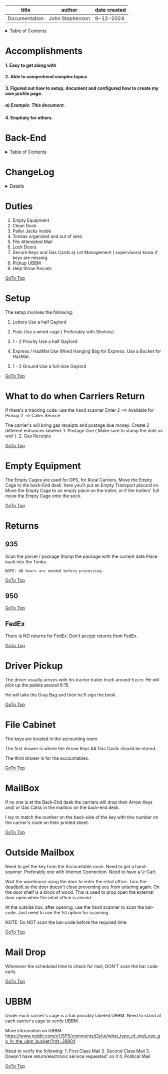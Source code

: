 | title | author | date created
| -------- | ------- | -------|
| Documentation | John Stephenson | 9-12-2024 |  

<details>  
<summary>Table of Contents</summary>  

1. [Accomplishments](#accomplishments) <br>
</details>  
<h1>Accomplishments</h1> 
    <h4>1. Easy to get along with</h4>  
    <h4>2. Able to comprehend complex topics</h4>  
    <h4>3. Figured out how to setup, document and configured how to create my own profile page.
        <h5>a) Example: This document.  
    <h4>4. Emphaty for others.
    
    





# Back-End  

<details>
<summary>Table of Contents</summary>  

1. [ChangeLog](#changelog) <br>
2. [Duties](#duties) <br>
3. [Setup](#setup) <br>
4. [Carriers](#carriers) <br>
4.a. [935](#935) <br>
4.b. [950](#950) <br>
4.c. [FedEx](#fedex) <br>
5. [Empty Equipment](#emptyequipment) <br>
6. [Returns](#returns) <br>
5. [Driver Pickup](#driverpickup) <br>
6. [File Cabinet](#filecabinet) <br>
7. [MailBox](#mailbox) <br>
8. [Outside Mailbox](#outsidemailbox) <br>
9. [Mail Drop](#maildrop) <br>
10. [UBBM](#ubbm)

</details>

# ChangeLog <a name="changelog"></a>
<details>

| Date | Owner | Reason for Change |
| --- | --- | --- |
| 02/10/2025 | STL John S | Initial Commit |
</details>

# Duties <a name="duties"></a>
  1. Empty Equipment
  2. Clean Dock
  3. Paller Jacks inside
  4. Tonkas organized and out of isles
  5. File Attempted Mail
  6. Lock Doors
  7. Secure Keys and Gas Cards
    a) Let Management ( supervisors) know if keys are missing.
  8. Pickup UBBM
  9. Help throw Parcels

  [GoTo Top](#back-end)

# Setup <a name="setup"></a>

The setup involves the following:
1) Letters
    Use a half Gaylord
2) Flats
    Use a wired cage ( Preferably with Shelves)
3) 1 - 2 Priority
    Use a half Gaylord

1) Express / HazMat
    Use Wired Hanging Bag for Express.
    Use a Bucket for HazMat.
2) 1 - 2 Ground
    Use a full-size Gaylord

  [GoTo Top](#back-end)

# What to do when Carriers Return <a name="carriers"></a>
If there's a tracking code:
  use the hand scanner 
  Enter
  2 ==> Available for Pickup
  2 ==> Caller Service

The carrier's will bring gas receipts and postage due money.
  Create 2 different entrances labeled:
    1. Postage Due ( Make sure to stamp the date as well ).
    2. Gas Receipts 

  [GoTo Top](#back-end)

# Empty Equipment <a name="emptyequipment"></a>
  The Empty Cages are used for DPS, for Rural Carriers.
    Move the Empty Cage to the back-End desk.  here you'll put an Empty Transport placard on.
    Move the Empty Cage to an empty place on the trailer, or if the trailers' full move the Empty Cage onto the sock.

  [GoTo Top](#back-end)

# Returns <a name="returns"></a>
## 935 <a name="935"></a>
   Scan the parcel / package
    Stamp the package with the current date
    Place back into the Tonka.

    NOTE: 48 hours are needed before processing.

  [GoTo Top](#back-end)

##  950 <a name="950"></a>

  [GoTo Top](#back-end)

## FedEx <a name="fedex"></a>
  There is NO returns for FedEx.
  Don't accept returns from FedEx.

  [GoTo Top](#back-end)

# Driver Pickup <a name="driverpickup"></a>
  The driver usually arrives with his tractor trailer truck around 5 p.m.  He will pick up the pallets around 6:15.

  He will take the Gray Bag and then he'll sign the book.

  [GoTo Top](#back-end)

# File Cabinet <a name="filecabinet"></a>
The keys are located in the accounting room.

The first drawer is where the Arrow Keys && Gas Cards should be stored.

The third drawer is for the accountables.

  [GoTo Top](#back-end)

# MailBox <a name="mailbox"></a>
  If no one is at the Back-End desk the carriers will drop their Arrow Keys and/ or Gas Catss in the mailbox on the back-end desk.

  I rey to match the number on the back-side of the key with thw number on the carrier's route on their printed sheet.

  [GoTo Top](#back-end)

# Outside Mailbox <a name="outsidemailbox"></a>
  Need to get the key from the Accountable room.
  Need to get a hand-scanner.  Preferably one with Internet Connection.
  Need to have a U-Cart.

  Wxit the warehouse using the door to enter the retail office.
  Turn the deadbolt so the door doesn't close preventing you from entering again.
  On the door shelf is a block of wood.  This is used to prop open the external door open when the retail office is closed.

  At the outside box, after opening, use the hand scanner to scan the bar-code.
    Just need to use the 1st option for scanning.

NOTE: Do NOT scan the bar-code before the required time.

  [GoTo Top](#back-end)

# Mail Drop <a name="maildrop"></a>
  Whenever the scheduled time to check for mail, DON'T scan the bar code early.

  [GoTo Top](#back-end)

# UBBM <a name="ubbm"></a>
  Under each carrier's cage is a tub possibly labeled UBBM.
  Need to stand at each carrier's cage to verify UBBM.

More information on UBBM:
  https://www.reddit.com/r/USPS/comments/j2ylut/what_type_of_mail_can_go_in_the_ubm_bucket/?rdt=39804

  Need to verify the following:
    1. First Class Mail
    2. Second Class Mail
    3. Doesn't have return/electronic service requested' on it
    4. Political Mail

  [GoTo Top](#back-end)
